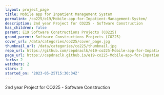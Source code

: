 ```yaml
---
layout: project_page
title: Mobile app for Inpatient Management System
permalink: /co225/e19/Mobile-app-for-Inpatient-Management-System/
description: 2nd year Project for CO225 - Software Construction
has_children: false
parent: E19 Software Constructions Projects (CO225)
grand_parent: Software Constructions Projects (CO225)
cover_url: /data/categories/co225/cover_page.jpg
thumbnail_url: /data/categories/co225/thumbnail.jpg
repo_url: https://github.com/cepdnaclk/e19-co225-Mobile-app-for-Inpatient-Management-System
page_url: https://cepdnaclk.github.io/e19-co225-Mobile-app-for-Inpatient-Management-System
forks: 2
watchers: 2
stars: 2
started_on: '2023-05-25T15:30:34Z'
---
```


2nd year Project for CO225 - Software Construction